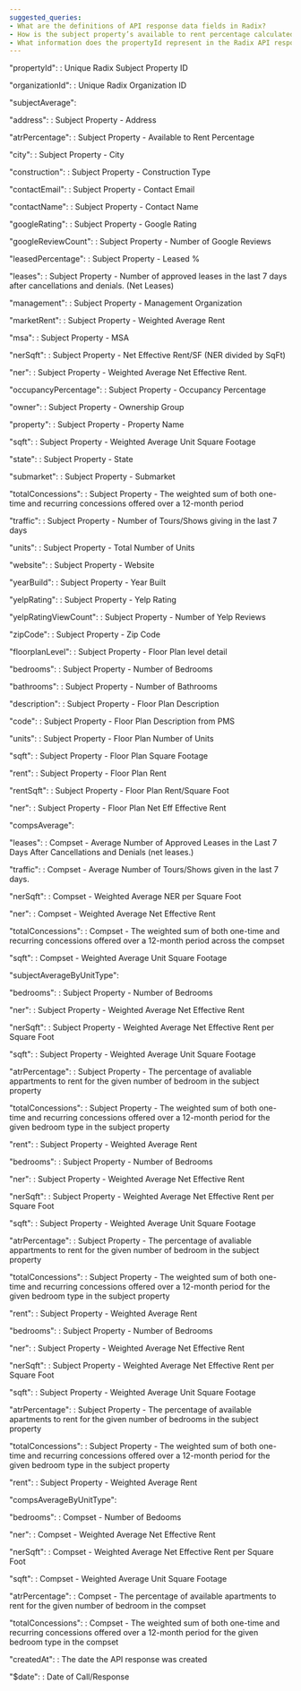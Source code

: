 ```yaml
---
suggested_queries:
- What are the definitions of API response data fields in Radix?
- How is the subject property’s available to rent percentage calculated in Radix?
- What information does the propertyId represent in the Radix API response?
---
```

"propertyId":
:   Unique Radix Subject Property ID

"organizationId":
:   Unique Radix Organization ID

"subjectAverage":

"address":
:   Subject Property - Address

"atrPercentage":
:   Subject Property - Available to Rent Percentage

"city":
:   Subject Property - City

"construction":
:   Subject Property - Construction Type

"contactEmail":
:   Subject Property - Contact Email

"contactName":
:   Subject Property - Contact Name

"googleRating":
:   Subject Property - Google Rating

"googleReviewCount":
:   Subject Property - Number of Google Reviews

"leasedPercentage":
:   Subject Property - Leased %

"leases":
:   Subject Property - Number of approved leases in the last 7 days after cancellations and denials. (Net Leases)

"management":
:   Subject Property - Management Organization

"marketRent":
:   Subject Property - Weighted Average Rent

"msa":
:   Subject Property - MSA

"nerSqft":
:   Subject Property - Net Effective Rent/SF (NER divided by SqFt)

"ner":
:   Subject Property - Weighted Average Net Effective Rent.

"occupancyPercentage":
:   Subject Property - Occupancy Percentage

"owner":
:   Subject Property - Ownership Group

"property":
:   Subject Property - Property Name

"sqft":
:   Subject Property - Weighted Average Unit Square Footage

"state":
:   Subject Property - State

"submarket":
:   Subject Property - Submarket

"totalConcessions":
:   Subject Property - The weighted sum of both one-time and recurring concessions offered over a 12-month period

"traffic":
:   Subject Property - Number of Tours/Shows giving in the last 7 days

"units":
:   Subject Property - Total Number of Units

"website":
:   Subject Property - Website

"yearBuild":
:   Subject Property - Year Built

"yelpRating":
:   Subject Property - Yelp Rating

"yelpRatingViewCount":
:   Subject Property - Number of Yelp Reviews

"zipCode":
:   Subject Property - Zip Code

"floorplanLevel":
:   Subject Property - Floor Plan level detail

"bedrooms":
:   Subject Property - Number of Bedrooms

"bathrooms":
:   Subject Property - Number of Bathrooms

"description":
:   Subject Property - Floor Plan Description

"code":
:   Subject Property - Floor Plan Description from PMS

"units":
:   Subject Property - Floor Plan Number of Units

"sqft":
:   Subject Property - Floor Plan Square Footage

"rent":
:   Subject Property - Floor Plan Rent

"rentSqft":
:   Subject Property - Floor Plan Rent/Square Foot

"ner":
:   Subject Property - Floor Plan Net Eff Effective Rent

"compsAverage":

"leases":
:   Compset - Average Number of Approved Leases in the Last 7 Days After Cancellations and Denials (net leases.)

"traffic":
:   Compset - Average Number of Tours/Shows given in the last 7 days.

"nerSqft":
:   Compset - Weighted Average NER per Square Foot

"ner":
:   Compset - Weighted Average Net Effective Rent

"totalConcessions":
:   Compset - The weighted sum of both one-time and recurring concessions offered over a 12-month period across the compset

"sqft":
:   Compset - Weighted Average Unit Square Footage

"subjectAverageByUnitType":

"bedrooms":
:   Subject Property - Number of Bedrooms

"ner":
:   Subject Property - Weighted Average Net Effective Rent

"nerSqft":
:   Subject Property - Weighted Average Net Effective Rent per Square Foot

"sqft":
:   Subject Property - Weighted Average Unit Square Footage

"atrPercentage":
:   Subject Property - The percentage of avaliable appartments to rent for the given number of bedroom in the subject property

"totalConcessions":
:   Subject Property - The weighted sum of both one-time and recurring concessions offered over a 12-month period for the given bedroom type in the subject property

"rent":
:   Subject Property - Weighted Average Rent

"bedrooms":
:   Subject Property - Number of Bedrooms

"ner":
:   Subject Property - Weighted Average Net Effective Rent

"nerSqft":
:   Subject Property - Weighted Average Net Effective Rent per Square Foot

"sqft":
:   Subject Property - Weighted Average Unit Square Footage

"atrPercentage":
:   Subject Property - The percentage of avaliable appartments to rent for the given number of bedroom in the subject property

"totalConcessions":
:   Subject Property - The weighted sum of both one-time and recurring concessions offered over a 12-month period for the given bedroom type in the subject property

"rent":
:   Subject Property - Weighted Average Rent

"bedrooms":
:   Subject Property - Number of Bedrooms

"ner":
:   Subject Property - Weighted Average Net Effective Rent

"nerSqft":
:   Subject Property - Weighted Average Net Effective Rent per Square Foot

"sqft":
:   Subject Property - Weighted Average Unit Square Footage

"atrPercentage":
:   Subject Property - The percentage of available apartments to rent for the given number of bedrooms in the subject property

"totalConcessions":
:   Subject Property - The weighted sum of both one-time and recurring concessions offered over a 12-month period for the given bedroom type in the subject property

"rent":
:   Subject Property - Weighted Average Rent

"compsAverageByUnitType":

"bedrooms":
:   Compset - Number of Bedooms

"ner":
:   Compset - Weighted Average Net Effective Rent

"nerSqft":
:   Compset - Weighted Average Net Effective Rent per Square Foot

"sqft":
:   Compset - Weighted Average Unit Square Footage

"atrPercentage":
:   Compset - The percentage of available apartments to rent for the given number of bedroom in the compset

"totalConcessions":
:   Compset - The weighted sum of both one-time and recurring concessions offered over a 12-month period for the given bedroom type in the compset

"createdAt":
:   The date the API response was created

"$date":
:   Date of Call/Response